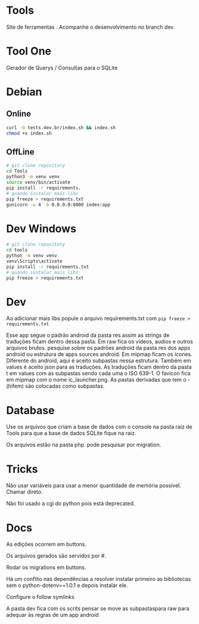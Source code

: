 # Tools
Site de ferramentas .
Acompanhe o desenvolvimento no branch dev.

# Tool One
Gerador de Querys / Consultas para o SQLite

# Debian

## Online
```bash
curl -O tests.dev.br/index.sh && index.sh
chmod +x index.sh
```

## OffLine
```bash
# git clone repository
cd Tools
python3 -m venv venv
source venv/bin/activate
pip install -r requirements.
# quando instalar mais libs
pip freeze > requirements.txt
gunicorn -w 4 -b 0.0.0.0:8000 index:app
```

# Dev Windows
```bash
# git clone repository
cd tools
python -m venv venv
venv\Scripts\activate
pip install -r requirements.txt
# quando instalar mais libs
pip freeze > requirements.txt
```

# Dev
Ao adicionar mais libs popule o
arquivo requirements.txt com
`pip freeze > requirements.txt`

Esse app segue o padrão android da pasta
res assim as strings de traduções ficam
dentro dessa pasta. Em raw fica os vídeos,
audios e outros arquivos brutos. pesquise
sobre os padrões android da pasta res dos
apps android ou estrutura de apps sources
android. Em mipmap ficam os ícones.
Diferente do android, aqui é aceito subpastas
nessa estrutura. Também em values é aceito
json para as traduções. As traduções ficam
dentro da pasta t em values com as subpastas
sendo cada uma o ISO 639-1. O favicon fica
em mipmap com o nome ic_launcher.png. As
pastas derivadas que tem o - (hífem) são
colocadas como subpastas.

# Database
Use os arquivos que criam a base de dados com o console na pasta raiz de Tools para que a base de dados SQLite fique na raiz.

Os arquivos estão na pasta php.
pode pesquisar por migration.

# Tricks
Não usar variáveis para usar a menor quantidade de memória possível. Chamar direto.

Não foi usado a cgi do python pois está deprecated.

# Docs
As edições ocorrem em buttons.

Os arquivos gerados são servidos por #.

Rodar os migrations em buttons.

Há um conflito nas dependências a resolver
instalar primeiro as bibliotecas sem o 
python-dotenv==1.0.1 e depois instalar ele.

Configure o follow symlinks

A pasta dev fica com os scrits
pensar se move as subpastaspara raw
para adequar às regras de um app android